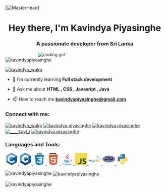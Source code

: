 [![MasterHead](https://camo.githubusercontent.com/48ec00ed4c84e771db4a1db90b56352923a8d644452a32b434d68e97006c9337/68747470733a2f2f63686b736b696c6c732e636f6d2f77702d636f6e74656e742f75706c6f6164732f323032302f30342f504e432d416e696d617465642d42616e6e6572732e676966)]
<h1 align="center">Hey there, I'm Kavindya Piyasinghe</h1>
<h3 align="center">A passionate developer from Sri Lanka</h3>
<image align="right" alt="coding girl" width="400" src="https://media.tenor.com/PP9v7VIs6R4AAAAd/scaler-create-impact.gif">

<p align="left"> <img src="https://komarev.com/ghpvc/?username=kavindyapiyasinghe&label=Profile%20views&color=0e75b6&style=flat" alt="kavindyapiyasinghe" /> </p>

<p align="left"> <a href="https://twitter.com/kavindya_wakp" target="blank"><img src="https://img.shields.io/twitter/follow/kavindya_wakp?logo=twitter&style=for-the-badge" alt="kavindya_wakp" /></a> </p>

- 🌱 I’m currently learning **Full stack development**

- 💬 Ask me about **HTML , CSS , Javasript , Java**

- 📫 How to reach me **kavindyapiyasinghe@gmail.com**

<h3 align="left">Connect with me:</h3>
<p align="left">
<a href="https://twitter.com/kavindya_wakp" target="blank"><img align="center" src="https://raw.githubusercontent.com/rahuldkjain/github-profile-readme-generator/master/src/images/icons/Social/twitter.svg" alt="kavindya_wakp" height="30" width="40" /></a>
<a href="https://linkedin.com/in/kavindya piyasinghe" target="blank"><img align="center" src="https://raw.githubusercontent.com/rahuldkjain/github-profile-readme-generator/master/src/images/icons/Social/linked-in-alt.svg" alt="kavindya piyasinghe" height="30" width="40" /></a>
<a href="https://fb.com/kavindya piyasinghe" target="blank"><img align="center" src="https://raw.githubusercontent.com/rahuldkjain/github-profile-readme-generator/master/src/images/icons/Social/facebook.svg" alt="kavindya piyasinghe" height="30" width="40" /></a>
<a href="https://instagram.com/____kavi_i" target="blank"><img align="center" src="https://raw.githubusercontent.com/rahuldkjain/github-profile-readme-generator/master/src/images/icons/Social/instagram.svg" alt="____kavi_i" height="30" width="40" /></a>
<a href="https://www.behance.net/kavindya piyasinghe" target="blank"><img align="center" src="https://raw.githubusercontent.com/rahuldkjain/github-profile-readme-generator/master/src/images/icons/Social/behance.svg" alt="kavindya piyasinghe" height="30" width="40" /></a>
</p>

<h3 align="left">Languages and Tools:</h3>
<p align="left"> <a href="https://www.cprogramming.com/" target="_blank" rel="noreferrer"> <img src="https://raw.githubusercontent.com/devicons/devicon/master/icons/c/c-original.svg" alt="c" width="40" height="40"/> </a> <a href="https://www.w3schools.com/cpp/" target="_blank" rel="noreferrer"> <img src="https://raw.githubusercontent.com/devicons/devicon/master/icons/cplusplus/cplusplus-original.svg" alt="cplusplus" width="40" height="40"/> </a> <a href="https://www.w3schools.com/css/" target="_blank" rel="noreferrer"> <img src="https://raw.githubusercontent.com/devicons/devicon/master/icons/css3/css3-original-wordmark.svg" alt="css3" width="40" height="40"/> </a> <a href="https://www.w3.org/html/" target="_blank" rel="noreferrer"> <img src="https://raw.githubusercontent.com/devicons/devicon/master/icons/html5/html5-original-wordmark.svg" alt="html5" width="40" height="40"/> </a> <a href="https://www.java.com" target="_blank" rel="noreferrer"> <img src="https://raw.githubusercontent.com/devicons/devicon/master/icons/java/java-original.svg" alt="java" width="40" height="40"/> </a> <a href="https://developer.mozilla.org/en-US/docs/Web/JavaScript" target="_blank" rel="noreferrer"> <img src="https://raw.githubusercontent.com/devicons/devicon/master/icons/javascript/javascript-original.svg" alt="javascript" width="40" height="40"/> </a> <a href="https://www.mysql.com/" target="_blank" rel="noreferrer"> <img src="https://raw.githubusercontent.com/devicons/devicon/master/icons/mysql/mysql-original-wordmark.svg" alt="mysql" width="40" height="40"/> </a> <a href="https://www.php.net" target="_blank" rel="noreferrer"> <img src="https://raw.githubusercontent.com/devicons/devicon/master/icons/php/php-original.svg" alt="php" width="40" height="40"/> </a> <a href="https://www.python.org" target="_blank" rel="noreferrer"> <img src="https://raw.githubusercontent.com/devicons/devicon/master/icons/python/python-original.svg" alt="python" width="40" height="40"/> </a> </p>

<p><img align="left" src="https://github-readme-stats.vercel.app/api/top-langs?username=kavindyapiyasinghe&show_icons=true&locale=en&layout=compact" alt="kavindyapiyasinghe" /></p>

<p>&nbsp;<img align="center" src="https://github-readme-stats.vercel.app/api?username=kavindyapiyasinghe&show_icons=true&locale=en" alt="kavindyapiyasinghe" /></p>

<p><img align="center" src="https://github-readme-streak-stats.herokuapp.com/?user=kavindyapiyasinghe&" alt="kavindyapiyasinghe" /></p>
